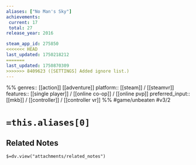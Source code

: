 ```yaml
---
aliases: ["No Man's Sky"]
achievements:
 current: 17
 total: 27
release_year: 2016

steam_app_id: 275850
<<<<<<< HEAD
last_updated: 1750218212
=======
last_updated: 1750870309
>>>>>>> 8409623 ([SETTINGS] Added ignore list.)
---
```

%%
genres:: [[action]] [[adventure]]
platform:: [[steam]] / [[steamvr]]
features:: [[single player]] / [[online co-op]] / [[online pvp]]
preferred_input:: [[mkb]] / [[controller]] / [[controller vr]]
%%
#game/unbeaten
#v3/2

# `=this.aliases[0]`
## Related Notes
`$=dv.view("attachments/related_notes")`